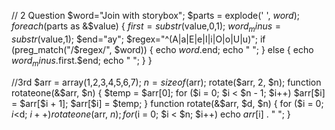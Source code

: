 

// 2 Question
$word="Join with storybox";
$parts = explode(' ', $word);
foreach ($parts as &$value) {
	$first=substr($value,0,1);
	$word_minus=substr($value,1);
	$end="ay";
	$regex="^(A|a|E|e|I|i|O|o|U|u)";
	if (preg_match("/$regex/", $word)) {
	echo $word.$end;
	echo " ";
	}
	else {
	echo $word_minus.$first.$end;
	echo " ";
	}
}

//3rd 
$arr = array(1,2,3,4,5,6,7); 
$n = sizeof($arr); 
rotate($arr, 2, $n);
function rotateone(&$arr, $n) 
{ 
    $temp = $arr[0]; 
    for ($i = 0; $i < $n - 1; $i++) 
        $arr[$i] = $arr[$i + 1]; 
    $arr[$i] = $temp;
} 
function rotate(&$arr, $d, $n) 
{ 
	for ($i = 0; $i <$d; $i++)
		rotateone($arr, $n)	;
		for ($i = 0; $i < $n; $i++) 
        echo $arr[$i] . " ";
}
